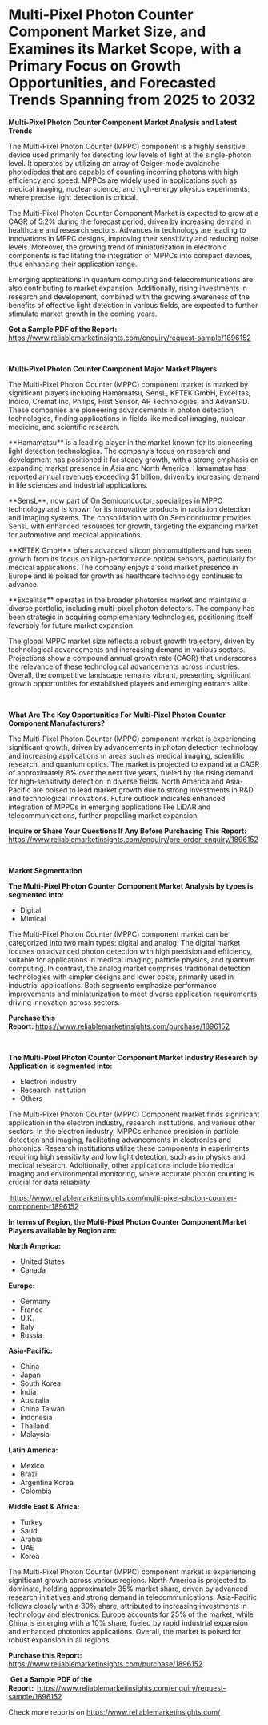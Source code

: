 <p><h1>Multi-Pixel Photon Counter Component Market Size, and Examines its Market Scope, with a Primary Focus on Growth Opportunities, and Forecasted Trends Spanning from 2025 to 2032</h1></p><p><strong>Multi-Pixel Photon Counter Component Market Analysis and Latest Trends</strong></p>
<p><p>The Multi-Pixel Photon Counter (MPPC) component is a highly sensitive device used primarily for detecting low levels of light at the single-photon level. It operates by utilizing an array of Geiger-mode avalanche photodiodes that are capable of counting incoming photons with high efficiency and speed. MPPCs are widely used in applications such as medical imaging, nuclear science, and high-energy physics experiments, where precise light detection is critical.</p><p>The Multi-Pixel Photon Counter Component Market is expected to grow at a CAGR of 5.2% during the forecast period, driven by increasing demand in healthcare and research sectors. Advances in technology are leading to innovations in MPPC designs, improving their sensitivity and reducing noise levels. Moreover, the growing trend of miniaturization in electronic components is facilitating the integration of MPPCs into compact devices, thus enhancing their application range. </p><p>Emerging applications in quantum computing and telecommunications are also contributing to market expansion. Additionally, rising investments in research and development, combined with the growing awareness of the benefits of effective light detection in various fields, are expected to further stimulate market growth in the coming years.</p></p>
<p><strong>Get a Sample PDF of the Report:&nbsp;</strong> <a href="https://www.reliablemarketinsights.com/enquiry/request-sample/1896152?utm_campaign=2609&utm_medium=2&utm_source=Github&utm_content=ia&utm_term=28032025&utm_id=multi-pixel-photon-counter-component">https://www.reliablemarketinsights.com/enquiry/request-sample/1896152</a></p>
<p>&nbsp;</p>
<p><strong>Multi-Pixel Photon Counter Component Major Market Players</strong></p>
<p><p>The Multi-Pixel Photon Counter (MPPC) component market is marked by significant players including Hamamatsu, SensL, KETEK GmbH, Excelitas, Indico, Cremat Inc, Philips, First Sensor, AP Technologies, and AdvanSiD. These companies are pioneering advancements in photon detection technologies, finding applications in fields like medical imaging, nuclear medicine, and scientific research.</p><p>**Hamamatsu** is a leading player in the market known for its pioneering light detection technologies. The company’s focus on research and development has positioned it for steady growth, with a strong emphasis on expanding market presence in Asia and North America. Hamamatsu has reported annual revenues exceeding $1 billion, driven by increasing demand in life sciences and industrial applications.</p><p>**SensL**, now part of On Semiconductor, specializes in MPPC technology and is known for its innovative products in radiation detection and imaging systems. The consolidation with On Semiconductor provides SensL with enhanced resources for growth, targeting the expanding market for automotive and medical applications.</p><p>**KETEK GmbH** offers advanced silicon photomultipliers and has seen growth from its focus on high-performance optical sensors, particularly for medical applications. The company enjoys a solid market presence in Europe and is poised for growth as healthcare technology continues to advance.</p><p>**Excelitas** operates in the broader photonics market and maintains a diverse portfolio, including multi-pixel photon detectors. The company has been strategic in acquiring complementary technologies, positioning itself favorably for future market expansion.</p><p>The global MPPC market size reflects a robust growth trajectory, driven by technological advancements and increasing demand in various sectors. Projections show a compound annual growth rate (CAGR) that underscores the relevance of these technological advancements across industries. Overall, the competitive landscape remains vibrant, presenting significant growth opportunities for established players and emerging entrants alike.</p></p>
<p>&nbsp;</p>
<p><strong>What Are The Key Opportunities For Multi-Pixel Photon Counter Component Manufacturers?</strong></p>
<p><p>The Multi-Pixel Photon Counter (MPPC) component market is experiencing significant growth, driven by advancements in photon detection technology and increasing applications in areas such as medical imaging, scientific research, and quantum optics. The market is projected to expand at a CAGR of approximately 8% over the next five years, fueled by the rising demand for high-sensitivity detection in diverse fields. North America and Asia-Pacific are poised to lead market growth due to strong investments in R&D and technological innovations. Future outlook indicates enhanced integration of MPPCs in emerging applications like LiDAR and telecommunications, further propelling market expansion.</p></p>
<p><strong>Inquire or Share Your Questions If Any Before Purchasing This Report:</strong> <a href="https://www.reliablemarketinsights.com/enquiry/pre-order-enquiry/1896152?utm_campaign=2609&utm_medium=2&utm_source=Github&utm_content=ia&utm_term=28032025&utm_id=multi-pixel-photon-counter-component">https://www.reliablemarketinsights.com/enquiry/pre-order-enquiry/1896152</a></p>
<p>&nbsp;</p>
<p><strong>Market Segmentation</strong></p>
<p><strong>The Multi-Pixel Photon Counter Component Market Analysis by types is segmented into:</strong></p>
<p><ul><li>Digital</li><li>Mimical</li></ul></p>
<p><p>The Multi-Pixel Photon Counter (MPPC) component market can be categorized into two main types: digital and analog. The digital market focuses on advanced photon detection with high precision and efficiency, suitable for applications in medical imaging, particle physics, and quantum computing. In contrast, the analog market comprises traditional detection technologies with simpler designs and lower costs, primarily used in industrial applications. Both segments emphasize performance improvements and miniaturization to meet diverse application requirements, driving innovation across sectors.</p></p>
<p><strong>Purchase this Report:&nbsp;</strong><a href="https://www.reliablemarketinsights.com/purchase/1896152?utm_campaign=2609&utm_medium=2&utm_source=Github&utm_content=ia&utm_term=28032025&utm_id=multi-pixel-photon-counter-component">https://www.reliablemarketinsights.com/purchase/1896152</a></p>
<p>&nbsp;</p>
<p><strong>The Multi-Pixel Photon Counter Component Market Industry Research by Application is segmented into:</strong></p>
<p><ul><li>Electron Industry</li><li>Research Institution</li><li>Others</li></ul></p>
<p><p>The Multi-Pixel Photon Counter (MPPC) Component market finds significant application in the electron industry, research institutions, and various other sectors. In the electron industry, MPPCs enhance precision in particle detection and imaging, facilitating advancements in electronics and photonics. Research institutions utilize these components in experiments requiring high sensitivity and low light detection, such as in physics and medical research. Additionally, other applications include biomedical imaging and environmental monitoring, where accurate photon counting is crucial for data reliability.</p></p>
<p><a href="https://www.reliablemarketinsights.com/multi-pixel-photon-counter-component-r1896152?utm_campaign=2609&utm_medium=2&utm_source=Github&utm_content=ia&utm_term=28032025&utm_id=multi-pixel-photon-counter-component">&nbsp;https://www.reliablemarketinsights.com/multi-pixel-photon-counter-component-r1896152</a></p>
<p><strong>In terms of Region, the Multi-Pixel Photon Counter Component Market Players available by Region are:</strong></p>
<p>
    <p> <strong> North America: </strong>
        <ul>
            <li>United States</li>
            <li>Canada</li>
        </ul>
        </p> 
    <p> <strong> Europe: </strong>
        <ul>
            <li>Germany</li>
            <li>France</li>
            <li>U.K.</li>
            <li>Italy</li>
            <li>Russia</li>
        </ul>
        </p> 
    <p> <strong> Asia-Pacific: </strong>
        <ul>
            <li>China</li>
            <li>Japan</li>
            <li>South Korea</li>
            <li>India</li>
            <li>Australia</li>
            <li>China Taiwan</li>
            <li>Indonesia</li>
            <li>Thailand</li>
            <li>Malaysia</li>
        </ul>
        </p> 
    <p> <strong> Latin America: </strong>
        <ul>
            <li>Mexico</li>
            <li>Brazil</li>
            <li>Argentina Korea</li>
            <li>Colombia</li>
        </ul>
        </p> 
    <p> <strong> Middle East & Africa: </strong>
        <ul>
            <li>Turkey</li>
            <li>Saudi</li>
            <li>Arabia</li>
            <li>UAE</li>
            <li>Korea</li>
        </ul>
    </p>
    </p>
<p><p>The Multi-Pixel Photon Counter (MPPC) component market is experiencing significant growth across various regions. North America is projected to dominate, holding approximately 35% market share, driven by advanced research initiatives and strong demand in telecommunications. Asia-Pacific follows closely with a 30% share, attributed to increasing investments in technology and electronics. Europe accounts for 25% of the market, while China is emerging with a 10% share, fueled by rapid industrial expansion and enhanced photonics applications. Overall, the market is poised for robust expansion in all regions.</p></p>
<p><strong>Purchase this Report: </strong><a href="https://www.reliablemarketinsights.com/purchase/1896152?utm_campaign=2609&utm_medium=2&utm_source=Github&utm_content=ia&utm_term=28032025&utm_id=multi-pixel-photon-counter-component">https://www.reliablemarketinsights.com/purchase/1896152</a></p>
<p>&nbsp;<strong>Get a Sample PDF of the Report:&nbsp;&nbsp;</strong><a href="https://www.reliablemarketinsights.com/enquiry/request-sample/1896152?utm_campaign=2609&utm_medium=2&utm_source=Github&utm_content=ia&utm_term=28032025&utm_id=multi-pixel-photon-counter-component">https://www.reliablemarketinsights.com/enquiry/request-sample/1896152</a></p>
<p><strong></strong></p>
<p>Check more reports on <a href="https://www.reliablemarketinsights.com/?utm_campaign=2609&utm_medium=2&utm_source=Github&utm_content=ia&utm_term=28032025&utm_id=multi-pixel-photon-counter-component">https://www.reliablemarketinsights.com/</a></p>